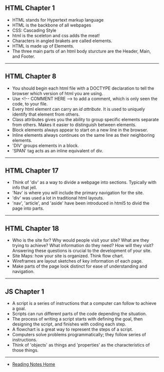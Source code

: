 ## HTML Chapter 1

- HTML stands for Hypertext markup language
- HTML is the backbone of all webpages
- CSS: Cascading Style
- html is the sceleton and css adds the meat!
- Characters in angled brakets are called elements.
- HTML is made up of Elements.
- The three main parts of an html body sturcture are the Header, Main, and Footer.

---
## HTML Chapter 8
- You should begin each html file with a DOCTYPE declaration to tell the browser which version of html you are using.
- Use \<!-- COMMENT HERE --> to add a comment, which is only seen the code, to your file.
- Every html element can carry an *id attribute*. It is used to uniquely identify that element from others.
- Class attributes gives you the ability to group specific elements separate from others. Makes it easier to distinguish between elements.
- Block elements always appear to start on a new line in the browser.
- Inline elements always continues on the same line as their neighboring elements.
- 'DIV' groups elements in a block.
- 'SPAN' tag acts as an inline equivalent of div.

---

## HTML Chapter 17
- Think of 'div' as a way to divide a webpage into sections. Typically with info that jell.
- 'Nav' is where you will include the primary navigation for the site.
- 'div' was used a lot in traditional  html layouts. 
- 'nav', 'article', and 'aside' have been introduced in html5 to divid the page into parts.

---

## HTML Chapter 18
- Who is the site for? Why would people visit your site? What are they trying to achieve? What information do they need?
How will they visit? Answering these questions is crucial to the development of your site.
- Site Maps: how your site is organized. Think flow chart.
- Wireframes are layout sketches of key information of each page.
- Make parts of the page look distinct for ease of understanding and navigation.

---

## JS Chapter 1
- A script is a series of instructions that a computer can follow to achieve a goal. 
- Scripts can run different parts of the code depending the situation.
- The process of writing a script starts with defining the goal, then designing the script, and finishes with coding each step.
- A flowchart is a great way to represent the steps of a script.
- Computers solve problems programmatically; they follow series of instructions.
- Think of 'objects' as things and 'properties' as the characteristics of those things.

---
- [Reading Notes Home](https://vektur.github.io/reading-notes/)